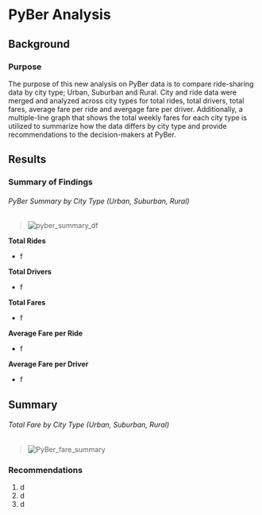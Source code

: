 # PyBer Analysis

## Background

### Purpose

The purpose of this new analysis on PyBer data is to compare ride-sharing data by city type; Urban, Suburban and Rural. City and ride data were merged and analyzed across city types for total rides, total drivers, total fares, average fare per ride and avergage fare per driver. Additionally, a multiple-line graph that shows the total weekly fares for each city type is utilized to summarize how the data differs by city type and provide recommendations to the decision-makers at PyBer. 

## Results

### Summary of Findings

###### PyBer Summary by City Type (Urban, Suburban, Rural)
>![pyber_summary_df](https://user-images.githubusercontent.com/77405273/109428357-b3551c00-79ab-11eb-8fd0-0c498eabeda2.png)

__Total Rides__
- f

__Total Drivers__
- f

__Total Fares__
- f

__Average Fare per Ride__
- f

__Average Fare per Driver__
- f

## Summary

###### Total Fare by City Type (Urban, Suburban, Rural)
>![PyBer_fare_summary](https://user-images.githubusercontent.com/77405273/109428352-ad5f3b00-79ab-11eb-8b70-d4cf2391be5c.png)

### Recommendations

1. d
2. d
3. d
